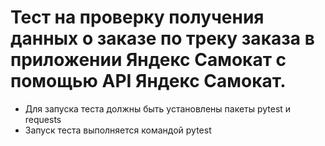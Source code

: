 # Тест на проверку получения данных о заказе по треку заказа в приложении Яндекс Самокат с помощью API Яндекс Самокат.
- Для запуска теста должны быть установлены пакеты pytest и requests
- Запуск теста выполняется командой pytest